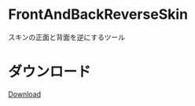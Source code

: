 # FrontAndBackReverseSkin
スキンの正面と背面を逆にするツール

# ダウンロード
[Download](https://github.com/tedo0627/FrontAndBackReverseSkin/releases/download/1.0.0/FrontAndBackReverseSkin.exe)

